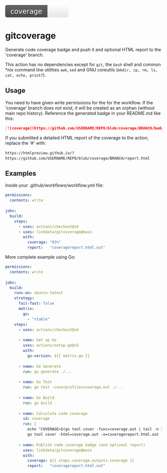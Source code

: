 [![coverage](https://github.com/linkdata/gitcoverage/blob/main/coverage_badge_animated.svg)](#)

# gitcoverage

Generate code coverage badge and push it and optional HTML report to the 'coverage' branch.

This action has no dependencies except for `git`, the `bash` shell and common *nix command line utilities
`awk`, `sed` and GNU coreutils (`mkdir, cp, rm, ls, cat, echo, printf`).

## Usage

You need to have given write permissions for the for the workflow.
If the 'coverage' branch does not exist, it will be created as an orphan (without main repo history).
Reference the generated badge in your README.md like this:

```md
[![coverage](https://github.com/USERNAME/REPO/blob/coverage/BRANCH/badge.svg)](#)
```

If you submitted a detailed HTML report of the coverage to the action, replace the '#' with:

`https://htmlpreview.github.io/?https://github.com/USERNAME/REPO/blob/coverage/BRANCH/report.html`

## Examples

Inside your .github/workflows/workflow.yml file:

```yml
permissions:
  contents: write

jobs:
  build:
    steps:
      - uses: actions/checkout@v4
      - uses: linkdata/gitcoverage@main
        with:
          coverage: "83%"
          report:   "coveragereport.html.out"
```

More complete example using Go:

```yml
permissions:
  contents: write

jobs:
  build:
    runs-on: ubuntu-latest
    strategy:
      fail-fast: false
      matrix:
        go:
          - "stable"
    steps:
      - uses: actions/checkout@v4

      - name: Set up Go
        uses: actions/setup-go@v5
        with:
          go-version: ${{ matrix.go }}

      - name: Go Generate
        run: go generate ./...

      - name: Go Test
        run: go test -coverprofile=coverage.out ./...

      - name: Go Build
        run: go build .

      - name: Calculate code coverage
        id: coverage
        run: |
          echo "COVERAGE=$(go tool cover -func=coverage.out | tail -n 1 | tr -s '\t' | cut -f 3)" >> $GITHUB_OUTPUT
          go tool cover -html=coverage.out -o=coveragereport.html.out

      - name: Publish code coverage badge (and optional report)
        uses: linkdata/gitcoverage@main
        with:
          coverage: ${{ steps.coverage.outputs.coverage }}
          report:   "coveragereport.html.out"
```
